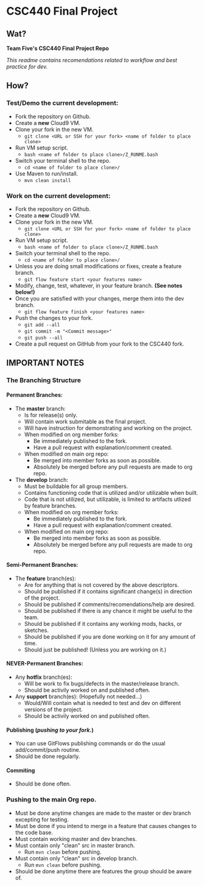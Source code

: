 # CSC440 Final Project

## Wat?

**Team Five's CSC440 Final Project Repo**

*This readme contains recomendations related to workflow and best practice for dev.*

## How?

### Test/Demo the current development:

* Fork the repository on Github.
* Create a **new** Cloud9 VM.
* Clone your fork in the new VM.
    * ```git clone <URL or SSH for your fork> <name of folder to place clone>```
* Run VM setup script.
    * ```bash <name of folder to place clone>/Z_RUNME.bash```
* Switch your terminal shell to the repo.
    * ```cd <name of folder to place clone>/```
* Use Maven to run/install.
    * ```mvn clean install```

### Work on the current development:

* Fork the repository on Github.
* Create a **new** Cloud9 VM.
* Clone your fork in the new VM.
    * ```git clone <URL or SSH for your fork> <name of folder to place clone>```
* Run VM setup script.
    * ```bash <name of folder to place clone>/Z_RUNME.bash```
* Switch your terminal shell to the repo.
    * ```cd <name of folder to place clone>/```
* Unless you are doing small modifications or fixes, create a feature branch.
    * ```git flow feature start <your features name>```
* Modify, change, test, whatever, in your feature branch. **(See notes below!)**
* Once you are satisfied with your changes, merge them into the dev branch.
    * ```git flow feature finish <your features name>```
* Push the changes to your fork.
    * ```git add --all```
    * ```git commit -m "<Commit message>"```
    * ```git push --all```
* Create a pull request on GitHub from your fork to the CSC440 fork.
 
## IMPORTANT NOTES

### The Branching Structure

#### Permanent Branches:

* The **master** branch:
    * Is for release(s) only.
    * Will contain work submitable as the final project.
    * Will have instruction for demonstrating and working on the project.
    * When modified on org member forks:
        * Be immediately published to the fork.
        * Have a pull request with explanation/comment created.
    * When modified on main org repo:
        * Be merged into member forks as soon as possible.
        * Absolutely be merged before any pull requests are made to org repo.
* The **develop** branch:
    * Must be buildable for all group members.
    * Contains functioning code that is utilized and/or utilizable when built.
    * Code that is not utilized, but utilizable, is limited to artifacts utlized by feature branches.
    * When modified on org member forks:
        * Be immediately published to the fork.
        * Have a pull request with explanation/comment created.
    * When modified on main org repo:
        * Be merged into member forks as soon as possible.
        * Absolutely be merged before any pull requests are made to org repo.

#### Semi-Permanent Branches:

* The **feature** branch(es):
    * Are for anything that is not covered by the above descriptors.
    * Should be published if it contains significant change(s) in direction of the project.
    * Should be published if comments/recomendations/help are desired.
    * Should be published if there is any chance it might be useful to the team.
    * Should be published if it contains any working mods, hacks, or sketches.
    * Should be published if you are done working on it for any amount of time.
    * Should just be published! (Unless you are working on it.)

#### NEVER-Permanent Branches:

* Any **hotfix** branch(es):
    * Will be work to fix bugs/defects in the master/release branch.
    * Should be activily worked on and published often.
* Any **support** branch(es): (Hopefully not needed...)
    * Would/Will contain what is needed to test and dev on different versions of the project.
    * Should be activily worked on and published often.

#### Publishing (*pushing to your fork.*)

* You can use GitFlows publishing commands or do the usual add/commit/push routine.
* Should be done regularly.

#### Commiting

* Should be done often.

### Pushing to the main Org repo.

* Must be done anytime changes are made to the master or dev branch excepting for testing.
* Must be done if you intend to merge in a feature that causes changes to the code base.
* Must contain working master and dev branches.
* Must contain only "clean" src in master branch.
    * Run ```mvn clean``` before pushing.
* Must contain only "clean" src in develop branch.
    * Run ```mvn clean``` before pushing.
* Should be done anytime there are features the group should be aware of.
 

